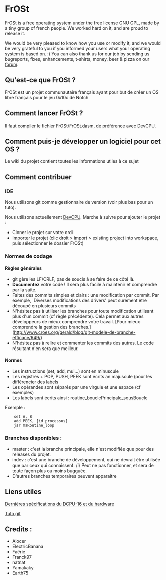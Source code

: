 # FrOSt

FrOSt is a free operating system under the free license GNU GPL, made
by a tiny group of french people.  We worked hard on it, and are proud
to release it.

We would be very pleased to know how you use or modify it, and we
would be very grateful to you if you informed your users what your
operating system is based on. :) You can also thank us for our job by
sending us bugreports, fixes, enhancements, t-shirts, money, beer &
pizza on our [forum](http://frost-0x10c.tk/Forum/index.php).


## Qu'est-ce que FrOSt ?

FrOSt est un projet communautaire français ayant pour but de créer un
OS libre français pour le jeu 0x10c de Notch


## Comment lancer FrOSt ?

Il faut compiler le fichier FrOSt/FrOSt.dasm, de préférence avec
DevCPU.


## Comment puis-je développer un logiciel pour cet OS ?

Le wiki du projet contient toutes les informations utiles à ce sujet


## Comment contribuer

### IDE

Nous utilisons git comme gestionnaire de version (voir plus bas pour
un tuto).

Nous utilisons actuellement
[DevCPU](http://0x10c.fr/index.php?threads/nouvel-%C3%A9mulateur-ide-devcpu.989/#post-34568). Marche
à suivre pour ajouter le projet :

* Cloner le projet sur votre ordi
* Importer le projet (clic droit > import > existing project into
  workspace, puis sélectionner le dossier FrOSt)


### Normes de codage

#### Règles générales

* git gère les LF/CRLF, pas de soucis à se faire de ce côté là.
* __Documentez__ votre code ! Il sera plus facile à maintenir et
  comprendre par la suite.
* Faites des commits simples et clairs : une modification par
  commit. Par exemple, 'Diverses modifications des drivers' peut
  surement être découpé en plusieurs commits
* N'hésitez pas à utiliser les branches pour toute modification
  utilisant plus d'un commit (cf règle précédente). Cela permet aux
  autres développeurs de mieux comprendre votre travail.
  [Pour mieux comprendre la gestion des branches.]
  (http://www.croes.org/gerald/blog/git-modele-de-branche-efficace/649/)
* N'hésitez pas à relire et commenter les commits des autres. Le code
  résultant n'en sera que meilleur.
  

#### Normes

* Les instructions (set, add, mul…) sont en minuscule
* Les registres + POP, PUSH, PEEK sont écrits an majuscule (pour les
  différencier des labels
* Les opérandes sont séparés par une virgule et une espace (cf
  exemples)
* Les labels sont écrits ainsi : routine_bouclePrincipale_sousBoucle

Exemple :

```dasm
	set A, B
	add PEEK, [id_processus]
	jsr maRoutine_loop
```

### Branches disponibles :

* master : c'est la branche principale, elle n'est modifiée que pour
  des releases du projet.
* indev : c'est une branche de développement, qui ne devrait être
  utilisée que par ceux qui connaissent.  /!\ Peut ne pas fonctionner,
  et sera de toute façon plus ou moins bugguée.
* D'autres branches temporaires peuvent apparaitre


## Liens utiles

[Dernières spécifications du DCPU-16 et du hardware](http://dcpu.com/)

[Tuto git](http://git-scm.com/book/fr)


## Credits :

* Alocer
* ElectricBanana
* Faërie
* Franck97
* natnat
* Yamakaky
* Earth75
